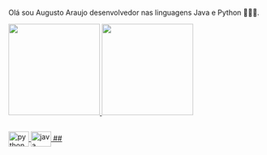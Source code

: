 Olá sou Augusto Araujo desenvolvedor nas linguagens Java e Python 👱🏼‍♂️.

<div>
  <a href="https://github.com/augustoaraujo13">
  <img height="180em" src="https://github-readme-stats.vercel.app/api?username=augustoaraujo13&show_icons=true&theme=radical&include_all_commits=true&count_private=true"/>
  <img height="180em" src="https://github-readme-stats.vercel.app/api/top-langs/?username=augustoaraujo13&layout=compact&langs_count=7&theme=radical"/>
</div>
  
  ##
  <img align="center" alt="python" height="30" width="40" src="https://cdn3.iconfinder.com/data/icons/logos-and-brands-adobe/512/267_Python-512.png">
  <img align="center" alt="java" height="30" width="40" src="https://cdn.icon-icons.com/icons2/2415/PNG/512/java_original_logo_icon_146458.png">
  ##
  

